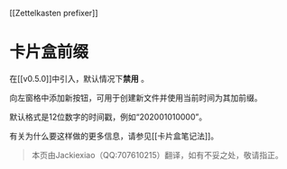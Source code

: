 [[Zettelkasten prefixer]]
# 卡片盒前缀

在[[v0.5.0]]中引入，默认情况下**禁用** 。


向左窗格中添加新按钮，可用于创建新文件并使用当前时间为其加前缀。

默认格式是12位数字的时间戳，例如“202001010000”。

有关为什么要这样做的更多信息，请参见[[卡片盒笔记法]]。

> 本页由Jackiexiao（QQ:707610215）翻译，如有不妥之处，敬请指正。